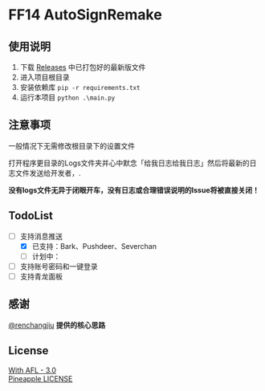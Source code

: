 # FF14 AutoSignRemake

## 使用说明

1. 下载 [Releases](https://github.com/KuLiPoi/FF14AutoSign/releases) 中已打包好的最新版文件
2. 进入项目根目录
3. 安装依赖库 ```pip -r requirements.txt```
4. 运行本项目 ```python .\main.py```

## 注意事项

一般情况下无需修改根目录下的设置文件

打开程序更目录的Logs文件夹并心中默念「给我日志给我日志」然后将最新的日志文件发送给开发者，.

**没有logs文件无异于闭眼开车，没有日志或合理错误说明的Issue将被直接关闭！**

## TodoList

- [ ] 支持消息推送
  - [X] 已支持：Bark、Pushdeer、Severchan
  - [ ] 计划中：
- [ ] 支持账号密码和一键登录
- [ ] 支持青龙面板

## 感谢

[@renchangjiu](https://github.com/renchangjiu/FF14AutoSignIn) **提供的核心思路**

## License

[With AFL - 3.0](https://github.com/AmarokIce/PineappleDelight/blob/master/LICENSE)  
[Pineapple LICENSE](https://github.com/AmarokIce/PineappleDelight/blob/master/LICENSE.txt) 
